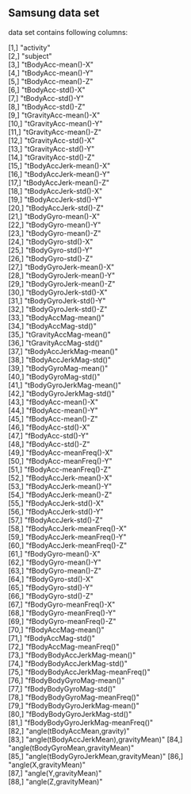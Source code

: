 ## Samsung data set

data set contains following columns:

                              
 [1,] "activity"                            
 [2,] "subject"                             
 [3,] "tBodyAcc-mean()-X"                   
 [4,] "tBodyAcc-mean()-Y"                   
 [5,] "tBodyAcc-mean()-Z"                   
 [6,] "tBodyAcc-std()-X"                    
 [7,] "tBodyAcc-std()-Y"                    
 [8,] "tBodyAcc-std()-Z"                    
 [9,] "tGravityAcc-mean()-X"                
[10,] "tGravityAcc-mean()-Y"                
[11,] "tGravityAcc-mean()-Z"                
[12,] "tGravityAcc-std()-X"                 
[13,] "tGravityAcc-std()-Y"                 
[14,] "tGravityAcc-std()-Z"                 
[15,] "tBodyAccJerk-mean()-X"               
[16,] "tBodyAccJerk-mean()-Y"               
[17,] "tBodyAccJerk-mean()-Z"               
[18,] "tBodyAccJerk-std()-X"                
[19,] "tBodyAccJerk-std()-Y"                
[20,] "tBodyAccJerk-std()-Z"                
[21,] "tBodyGyro-mean()-X"                  
[22,] "tBodyGyro-mean()-Y"                  
[23,] "tBodyGyro-mean()-Z"                  
[24,] "tBodyGyro-std()-X"                   
[25,] "tBodyGyro-std()-Y"                   
[26,] "tBodyGyro-std()-Z"                   
[27,] "tBodyGyroJerk-mean()-X"              
[28,] "tBodyGyroJerk-mean()-Y"              
[29,] "tBodyGyroJerk-mean()-Z"              
[30,] "tBodyGyroJerk-std()-X"               
[31,] "tBodyGyroJerk-std()-Y"               
[32,] "tBodyGyroJerk-std()-Z"               
[33,] "tBodyAccMag-mean()"                  
[34,] "tBodyAccMag-std()"                   
[35,] "tGravityAccMag-mean()"               
[36,] "tGravityAccMag-std()"                
[37,] "tBodyAccJerkMag-mean()"              
[38,] "tBodyAccJerkMag-std()"               
[39,] "tBodyGyroMag-mean()"                 
[40,] "tBodyGyroMag-std()"                  
[41,] "tBodyGyroJerkMag-mean()"             
[42,] "tBodyGyroJerkMag-std()"              
[43,] "fBodyAcc-mean()-X"                   
[44,] "fBodyAcc-mean()-Y"                   
[45,] "fBodyAcc-mean()-Z"                   
[46,] "fBodyAcc-std()-X"                    
[47,] "fBodyAcc-std()-Y"                    
[48,] "fBodyAcc-std()-Z"                    
[49,] "fBodyAcc-meanFreq()-X"               
[50,] "fBodyAcc-meanFreq()-Y"               
[51,] "fBodyAcc-meanFreq()-Z"               
[52,] "fBodyAccJerk-mean()-X"               
[53,] "fBodyAccJerk-mean()-Y"               
[54,] "fBodyAccJerk-mean()-Z"               
[55,] "fBodyAccJerk-std()-X"                
[56,] "fBodyAccJerk-std()-Y"                
[57,] "fBodyAccJerk-std()-Z"                
[58,] "fBodyAccJerk-meanFreq()-X"           
[59,] "fBodyAccJerk-meanFreq()-Y"           
[60,] "fBodyAccJerk-meanFreq()-Z"           
[61,] "fBodyGyro-mean()-X"                  
[62,] "fBodyGyro-mean()-Y"                  
[63,] "fBodyGyro-mean()-Z"                  
[64,] "fBodyGyro-std()-X"                   
[65,] "fBodyGyro-std()-Y"                   
[66,] "fBodyGyro-std()-Z"                   
[67,] "fBodyGyro-meanFreq()-X"              
[68,] "fBodyGyro-meanFreq()-Y"              
[69,] "fBodyGyro-meanFreq()-Z"              
[70,] "fBodyAccMag-mean()"                  
[71,] "fBodyAccMag-std()"                   
[72,] "fBodyAccMag-meanFreq()"              
[73,] "fBodyBodyAccJerkMag-mean()"          
[74,] "fBodyBodyAccJerkMag-std()"           
[75,] "fBodyBodyAccJerkMag-meanFreq()"      
[76,] "fBodyBodyGyroMag-mean()"             
[77,] "fBodyBodyGyroMag-std()"              
[78,] "fBodyBodyGyroMag-meanFreq()"         
[79,] "fBodyBodyGyroJerkMag-mean()"         
[80,] "fBodyBodyGyroJerkMag-std()"          
[81,] "fBodyBodyGyroJerkMag-meanFreq()"     
[82,] "angle(tBodyAccMean,gravity)"         
[83,] "angle(tBodyAccJerkMean),gravityMean)"
[84,] "angle(tBodyGyroMean,gravityMean)"    
[85,] "angle(tBodyGyroJerkMean,gravityMean)"
[86,] "angle(X,gravityMean)"                
[87,] "angle(Y,gravityMean)"                
[88,] "angle(Z,gravityMean)"                